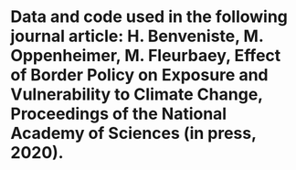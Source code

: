 # Data and code used in the following journal article: H. Benveniste, M. Oppenheimer, M. Fleurbaey, Effect of Border Policy on Exposure and Vulnerability to Climate Change, Proceedings of the National Academy of Sciences (in press, 2020).